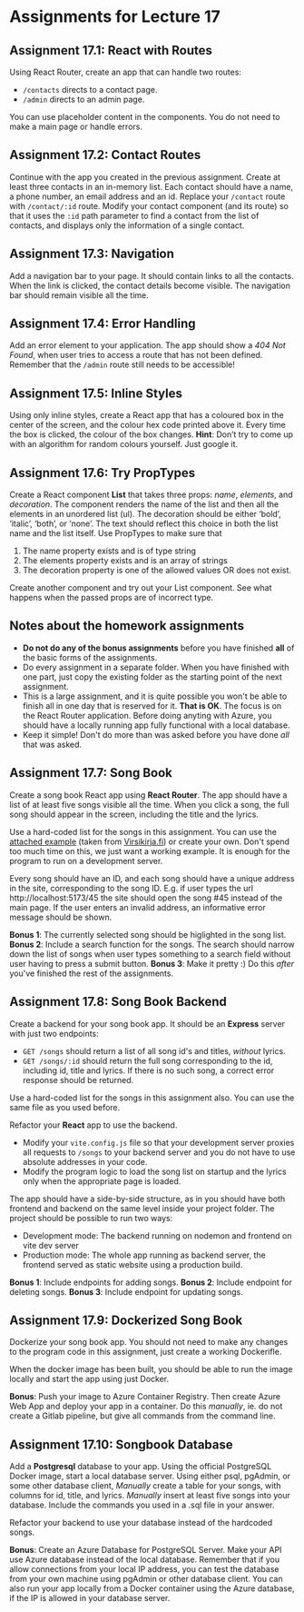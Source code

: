 # Assignments for Lecture 17

<!-- Lecture Assignments -->

## Assignment 17.1: React with Routes

Using React Router, create an app that can handle two routes: 
- `/contacts`  directs to a contact page.
- `/admin`  directs to an admin page.

You can use placeholder content in the components. You do not need to make a main page or handle errors.

## Assignment 17.2: Contact Routes

Continue with the app you created in the previous assignment. Create at least three contacts in an in-memory list. Each contact should have a name, a phone number, an email address and an id.
Replace your `/contact` route with `/contact/:id` route. Modify your contact component (and its route) so that it uses the `:id` path parameter to find a contact from the list of contacts, and displays only the information of a single contact.


## Assignment 17.3: Navigation

Add a navigation bar to your page. It should contain links to all the contacts. When the link is clicked, the contact details become visible. 
The navigation bar should remain visible all the time.


## Assignment 17.4: Error Handling

Add an error element to your application. The app should show a *404 Not Found*, when user tries to access a route that has not been defined.
Remember that the `/admin` route still needs to be accessible!


## Assignment 17.5: Inline Styles

Using only inline styles, create a React app that has a coloured box in the center of the screen, and the colour hex code printed above it. Every time the box is clicked, the colour of the box changes.
**Hint**: Don’t try to come up with an algorithm for random colours yourself. Just google it.


## Assignment 17.6: Try PropTypes

Create a React component **List** that takes three props: *name*, *elements*, and *decoration*. The component renders the name of the list and then all the elements in an unordered list (ul). The decoration should be either ‘bold’, ‘italic’, ‘both’, or ‘none’. The text should reflect this choice in both the list name and the list itself. Use PropTypes to make sure that 
1. The name property exists and is of type string
2. The elements property exists and is an array of strings
3. The decoration property is one of the allowed values OR does not exist.

Create another component and try out your List component. See what happens when the passed props are of incorrect type.


<!-- Homework Assignments -->

## Notes about the homework assignments
- **Do not do any of the bonus assignments** before you have finished **all** of the basic forms of the assignments.
- Do every assignment in a separate folder. When you have finished with one part, just copy the existing folder as the starting point of the next assignment. 
- This is a large assignment, and it is quite possible you won't be able to finish all in one day that is reserved for it. **That is OK**. The focus is on the React Router application. Before doing anyting with Azure, you should have a locally running app fully functional with a local database.
- Keep it simple! Don't do more than was asked before you have done _all_ that was asked.

## Assignment 17.7: Song Book

Create a song book React app using **React Router**. The app should have a list of at least five songs visible all the time. When you click a song, the full song should appear in the screen, including the title and the lyrics.

Use a hard-coded list for the songs in this assignment. You can use the [attached example](songs.js) (taken from [Virsikirja.fi](https://virsikirja.fi)) or create your own. Don't spend too much time on this, we just want a working example. It is enough for the program to run on a development server.

Every song should have an ID, and each song should have a unique address in the site, corresponding to the song ID. E.g. if user types the url http://localhost:5173/45 the site should open the song #45 instead of the main page. If the user enters an invalid address, an informative error message should be shown. 

**Bonus 1**: The currently selected song should be higlighted in the song list.
**Bonus 2**: Include a search function for the songs. The search should narrow down the list of songs when user types something to a search field without user having to press a submit button.
**Bonus 3**: Make it pretty :) Do this *after* you've finished the rest of the assignments.


## Assignment 17.8: Song Book Backend

Create a backend for your song book app. It should be an **Express** server with just two endpoints: 
- `GET /songs` should return a list of all song id's and titles, _without_ lyrics. 
- `GET /songs/:id` should return the full song corresponding to the id, including id, title and lyrics. If there is no such song, a correct error response should be returned.

Use a hard-coded list for the songs in this assignment also. You can use the same file as you used before.

Refactor your **React** app to use the backend. 
- Modify your `vite.config.js` file so that your development server proxies all requests to `/songs` to your backend server and you do not have to use absolute addresses in your code.
- Modify the program logic to load the song list on startup and the lyrics only when the appropriate page is loaded.

The app should have a side-by-side structure, as in you should have both frontend and backend on the same level inside your project folder. The project should be possible to run two ways:
- Development mode: The backend running on nodemon and frontend on vite dev server
- Production mode: The whole app running as backend server, the frontend served as static website using a production build.

**Bonus 1**: Include endpoints for adding songs.
**Bonus 2**: Include endpoint for deleting songs.
**Bonus 3**: Include endpoint for updating songs.

## Assignment 17.9: Dockerized Song Book

Dockerize your song book app. You should not need to make any changes to the program code in this assignment, just create a working Dockerifle. 

When the docker image has been built, you should be able to run the image locally and start the app using just Docker.

**Bonus**: Push your image to Azure Container Registry. Then create Azure Web App and deploy your app in a container. Do this *manually*, ie. do not create a Gitlab pipeline, but give all commands from the command line.

## Assignment 17.10: Songbook Database

Add a **Postgresql** database to your app. Using the official PostgreSQL Docker image, start a local database server. Using either psql, pgAdmin, or some other database client, *Manually* create a table for your songs, with columns for id, title, and lyrics. *Manually* insert at least five songs into your database. Include the commands you used in a .sql file in your answer.

Refactor your backend to use your database instead of the hardcoded songs.

**Bonus**: Create an Azure Database for PostgreSQL Server. Make your API use Azure database instead of the local database. Remember that if you allow connections from your local IP address, you can test the database from your own machine using pgAdmin or other database client. You can also run your app locally from a Docker container using the Azure database, if the IP is allowed in your database server.

